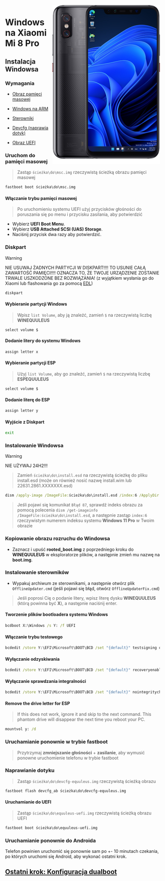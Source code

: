 <img align="right" src="https://github.com/n00b69/woa-equuleus/blob/main/equuleus.png" width="350" alt="Windows 11 running on equuleus">

# Windows na Xiaomi Mi 8 Pro

## Instalacja Windowsa

### Wymagania
- [Obraz pamięci masowej](https://github.com/n00b69/woa-equuleus/releases/download/Files/msc.img)

- [Windows na ARM](https://arkt-7.github.io/woawin/)
  
- [Sterowniki](https://github.com/n00b69/woa-equuleus/releases/tag/Drivers)

- [Devcfg (naprawia dotyk)](https://github.com/n00b69/woa-equuleus/releases/download/Files/devcfg-equuleus.img)

- [Obraz UEFI](https://github.com/n00b69/woa-equuleus/releases/tag/UEFI)

### Uruchom do pamięci masowej
> Zastąp `ścieżka\do\msc.img` rzeczywistą ścieżką obrazu pamięci masowej
```cmd
fastboot boot ścieżka\do\msc.img
```

#### Włączanie trybu pamięci masowej
> Po uruchomieniu systemu UEFI użyj przycisków głośności do poruszania się po menu i przycisku zasilania, aby potwierdzić
- Wybierz **UEFI Boot Menu**.
- Wybierz **USB Attached SCSI (UAS) Storage**.
- Naciśnij przycisk dwa razy aby potwierdzić.

### Diskpart
> [!WARNING]
> NIE USUWAJ ŻADNYCH PARTYCJI W DISKPART!!!! TO USUNIE CAŁĄ ZAWARTOŚĆ PAMIĘCI!!!! OZNACZA TO, ŻE TWOJE URZĄDZENIE ZOSTANIE TRWALE USZKODZONE BEZ ROZWIĄZANIA! (z wyjątkiem wysłania go do Xiaomi lub flashowania go za pomocą [EDL](edl.md))
```cmd
diskpart
```

#### Wybieranie partycji Windows
> Wpisz `list Volume`, aby ją znaleźć, zamień `$` na rzeczywistą liczbę **WINEQUULEUS**
```diskpart
select volume $
```

#### Dodanie litery do systemu Windows
```cmd
assign letter x
```

#### Wybieranie partycji ESP
> Użyj `list Volume`, aby go znaleźć, zamień `$` na rzeczywistą liczbę **ESPEQUULEUS**
```diskpart
select volume $
```

#### Dodanie literę do ESP
```cmd
assign letter y
```

#### Wyjście z Diskpart
```cmd
exit
```

### Instalowanie Windowsa
> [!WARNING]
> NIE UŻYWAJ 24H2!!!

> Zamień `ścieżka\do\install.esd` na rzeczywistą ścieżkę do pliku install.esd (może on również nosić nazwę install.wim lub 22631.2861.XXXXXXX.esd)
```cmd
dism /apply-image /ImageFile:ścieżka\do\install.esd /index:6 /ApplyDir:X:\
```

> Jeśli pojawi się komunikat `Błąd 87`, sprawdź indeks obrazu za pomocą polecenia `dism /get-imageinfo /ImageFile:ścieżka\do\install.esd`, a następnie zastąp `index:6` rzeczywistym numerem indeksu systemu **Windows 11 Pro** w Twoim obrazie

### Kopiowanie obrazu rozruchu do Windowsa
- Zaznacz i upuść **rooted_boot.img** z poprzedniego kroku do **WINEQUULEUS** w eksploratorze plików, a następnie zmień mu nazwę na **boot.img**.

### Instalowanie sterowników
- Wypakuj archiwum ze sterownikami, a następnie otwórz plik `OfflineUpdater.cmd` (jeśli pojawi się błąd, otwórz `OfflineUpdaterFix.cmd`)
 
> Jeśli poprosi Cię o podanie litery, wpisz literę dysku **WINEQUULEUS** (którą powinna być **X**), a następnie naciśnij enter.

#### Tworzenie plików bootloadera systemu Windows
```cmd
bcdboot X:\Windows /s Y: /f UEFI
```

#### Włączanie trybu testowego
```cmd
bcdedit /store Y:\EFI\Microsoft\BOOT\BCD /set "{default}" testsigning on
```

#### Wyłączanie odzyskiwania
```cmd
bcdedit /store Y:\EFI\Microsoft\BOOT\BCD /set "{default}" recoveryenabled no
```

#### Wyłączanie sprawdzania integralności
```cmd
bcdedit /store Y:\EFI\Microsoft\BOOT\BCD /set "{default}" nointegritychecks on
```

#### Remove the drive letter for ESP
> If this does not work, ignore it and skip to the next command. This phantom drive will disappear the next time you reboot your PC.
```cmd
mountvol y: /d
```

### Uruchamianie ponownie w trybie fastboot
> Przytrzymaj **zmniejszanie głośności** + **zasilanie**, aby wymusić ponowne uruchomienie telefonu w trybie fastboot

### Naprawianie dotyku
> Zastąp `ścieżka\do\devcfg-equuleus.img` rzeczywistą ścieżką obrazu
```cmd
fastboot flash devcfg_ab ścieżka\do\devcfg-equuleus.img
```

#### Uruchamianie do UEFI
> Zastąp `ścieżka\do\equuleus-uefi.img` rzeczywistą ścieżką obrazu UEFI
```cmd
fastboot boot ścieżka\do\equuleus-uefi.img
```

### Uruchamianie ponownie do Androida
Telefon powinien uruchomić się ponownie sam po +- 10 minutach czekania, po których uruchomi się Android, aby wykonać ostatni krok.

## [Ostatni krok: Konfiguracja dualboot](4-dualboot.md)

















